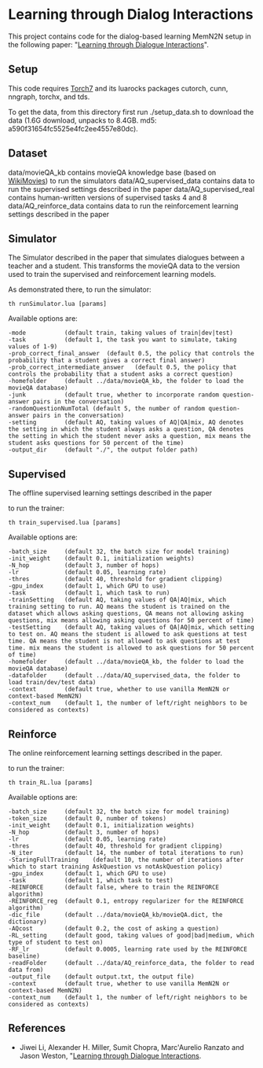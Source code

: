 # Learning through Dialog Interactions

This project contains code for the dialog-based learning MemN2N setup in the following paper: "[Learning through Dialogue Interactions](https://openreview.net/pdf?id=rkE8pVcle)".

## Setup

This code requires [Torch7](http://torch.ch) and its luarocks packages cutorch, cunn, nngraph, torchx, and tds.

To get the data, from this directory first run ./setup\_data.sh to download the data (1.6G download, unpacks to 8.4GB. md5: a590f31654fc5525e4fc2ee4557e80dc).

## Dataset
data/movieQA_kb contains movieQA knowledge base (based on [WikiMovies](http://fb.ai/babi)) to run the simulators
data/AQ_supervised_data contains data to run the supervised settings described in the paper
data/AQ_supervised_real contains human-written versions of supervised tasks 4 and 8
data/AQ_reinforce_data contains data to run the reinforcement learning settings described in the paper

## Simulator

The Simulator described in the paper that simulates dialogues between a teacher and a student.
This transforms the movieQA data to the version used to train the supervised and reinforcement learning models.

As demonstrated there, to run the simulator:

    th runSimulator.lua [params]


Available options are:

    -mode           (default train, taking values of train|dev|test)
    -task           (default 1, the task you want to simulate, taking values of 1-9)
    -prob_correct_final_answer  (default 0.5, the policy that controls the probability that a student gives a correct final answer)
    -prob_correct_intermediate_answer   (default 0.5, the policy that controls the probability that a student asks a correct question)
    -homefolder     (default ../data/movieQA_kb, the folder to load the movieQA database)
    -junk           (default true, whether to incorporate random question-answer pairs in the conversation)
    -randomQuestionNumTotal (default 5, the number of random question-answer pairs in the conversation)
    -setting        (default AQ, taking values of AQ|QA|mix, AQ denotes the setting in which the student always asks a question, QA denotes the setting in which the student never asks a question, mix means the student asks questions for 50 percent of the time)
    -output_dir     (default "./", the output folder path)


## Supervised

The offline supervised learning settings described in the paper

to run the trainer:

    th train_supervised.lua [params]


Available options are:

    -batch_size		(default 32, the batch size for model training)
    -init_weight	(default 0.1, initialization weights)
    -N_hop			(default 3, number of hops)
    -lr				(default 0.05, learning rate)
    -thres			(default 40, threshold for gradient clipping)
    -gpu_index		(default 1, which GPU to use)
    -task           (default 1, which task to run)
    -trainSetting   (default AQ, taking values of QA|AQ|mix, which training setting to run. AQ means the student is trained on the dataset which allows asking questions, QA means not allowing asking questions, mix means allowing asking questions for 50 percent of time)
    -testSetting    (default AQ, taking values of QA|AQ|mix, which setting to test on. AQ means the student is allowed to ask questions at test time. QA means the student is not allowed to ask questions at test time. mix means the student is allowed to ask questions for 50 percent of time)
    -homefolder     (default ../data/movieQA_kb, the folder to load the movieQA database)
    -datafolder     (default ../data/AQ_supervised_data, the folder to load train/dev/test data)
    -context        (default true, whether to use vanilla MemN2N or context-based MemN2N)
    -context_num    (default 1, the number of left/right neighbors to be considered as contexts)


## Reinforce

The online reinforcement learning settings described in the paper.

to run the trainer:

    th train_RL.lua [params]


Available options are:

    -batch_size		(default 32, the batch size for model training)
    -token_size		(default 0, number of tokens)
    -init_weight	(default 0.1, initialization weights)
    -N_hop			(default 3, number of hops)
    -lr				(default 0.05, learning rate)
    -thres			(default 40, threshold for gradient clipping)
    -N_iter         (default 14, the number of total iterations to run)
    -StaringFullTraining    (default 10, the number of iterations after which to start training AskQuestion vs notAskQuestion policy)
    -gpu_index		(default 1, which GPU to use)
    -task			(default 1, which task to test)
    -REINFORCE      (default false, where to train the REINFORCE algorithm)
    -REINFORCE_reg  (default 0.1, entropy regularizer for the REINFORCE algorithm)
    -dic_file       (default ../data/movieQA_kb/movieQA.dict, the dictionary)
    -AQcost         (default 0.2, the cost of asking a question)
    -RL_setting     (default good, taking values of good|bad|medium, which type of student to test on)
    -RF_lr          (default 0.0005, learning rate used by the REINFORCE baseline)
    -readFolder     (default ../data/AQ_reinforce_data, the folder to read data from)
    -output_file    (default output.txt, the output file)
    -context        (default true, whether to use vanilla MemN2N or context-based MemN2N)
    -context_num    (default 1, the number of left/right neighbors to be considered as contexts)

## References

* Jiwei Li, Alexander H. Miller, Sumit Chopra, Marc'Aurelio Ranzato and Jason Weston, "[Learning through Dialogue Interactions](https://openreview.net/pdf?id=rkE8pVcle).
